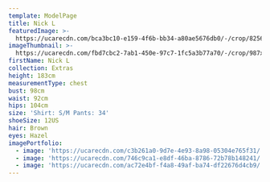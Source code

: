 ```yaml
---
template: ModelPage
title: Nick L
featuredImage: >-
  https://ucarecdn.com/bca3bc10-e159-4f6b-bb34-a80ae5676db0/-/crop/8256x4064/0,390/-/preview/
imageThumbnail: >-
  https://ucarecdn.com/fbd7cbc2-7ab1-450e-97c7-1fc5a3b77a70/-/crop/987x1308/373,300/-/preview/
firstName: Nick L
collection: Extras
height: 183cm
measurementType: chest
bust: 98cm
waist: 92cm
hips: 104cm
size: 'Shirt: S/M Pants: 34'
shoeSize: 12US
hair: Brown
eyes: Hazel
imagePortfolio:
  - image: 'https://ucarecdn.com/c3b261a0-9d7e-4e93-8a98-05304e765f31/'
  - image: 'https://ucarecdn.com/746c9ca1-e8df-46ba-8786-72b78b148241/'
  - image: 'https://ucarecdn.com/ac72e4bf-f4a8-49af-ba74-df22676d4cb9/'
---
```


